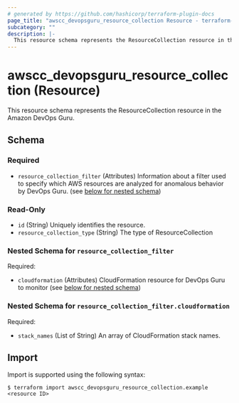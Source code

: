 ```yaml
---
# generated by https://github.com/hashicorp/terraform-plugin-docs
page_title: "awscc_devopsguru_resource_collection Resource - terraform-provider-awscc"
subcategory: ""
description: |-
  This resource schema represents the ResourceCollection resource in the Amazon DevOps Guru.
---
```


# awscc_devopsguru_resource_collection (Resource)

This resource schema represents the ResourceCollection resource in the Amazon DevOps Guru.



<!-- schema generated by tfplugindocs -->
## Schema

### Required

- `resource_collection_filter` (Attributes) Information about a filter used to specify which AWS resources are analyzed for anomalous behavior by DevOps Guru. (see [below for nested schema](#nestedatt--resource_collection_filter))

### Read-Only

- `id` (String) Uniquely identifies the resource.
- `resource_collection_type` (String) The type of ResourceCollection

<a id="nestedatt--resource_collection_filter"></a>
### Nested Schema for `resource_collection_filter`

Required:

- `cloudformation` (Attributes) CloudFormation resource for DevOps Guru to monitor (see [below for nested schema](#nestedatt--resource_collection_filter--cloudformation))

<a id="nestedatt--resource_collection_filter--cloudformation"></a>
### Nested Schema for `resource_collection_filter.cloudformation`

Required:

- `stack_names` (List of String) An array of CloudFormation stack names.

## Import

Import is supported using the following syntax:

```shell
$ terraform import awscc_devopsguru_resource_collection.example <resource ID>
```
